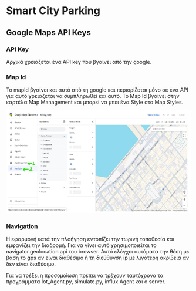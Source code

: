# Smart City Parking

## Google Maps API Keys

### API Key

Αρχικά χρειάζεται ένα API key που βγαίνει από την google.

### Map Id

Το mapId βγαίνει και αυτό από τη google και περιορίζεται μόνο σε ένα API για αυτό χρειάζεται να
συμπληρωθεί και αυτό. Το Map Id βγαίνει στην καρτέλα Map Management και μπορεί να μπει 
ένα Style στο Map Styles.

![Map Id](./Presentations/images/map-id.png)

### Navigation

Η εφαρμογή κατά την πλοήγηση εντοπίζει την τωρινή τοποθεσία και εμφανίζει την διαδρομή. Για να γίνει αυτό χρησιμοποιείται το navigator.geolocation api του browser. Αυτό ελέγχει αυτόματα την θέση με βάση το gps αν είναι διαθέσιμο ή τη διεύθυνση ip με λιγότερη ακρίβεια αν δεν είναι διαθέσιμο.

Για να τρέξει η προσομοίωση πρέπει να τρέχουν ταυτόχρονα τα  προγράμματα Iot_Agent.py, simulate.py, influx Agent και ο server.
